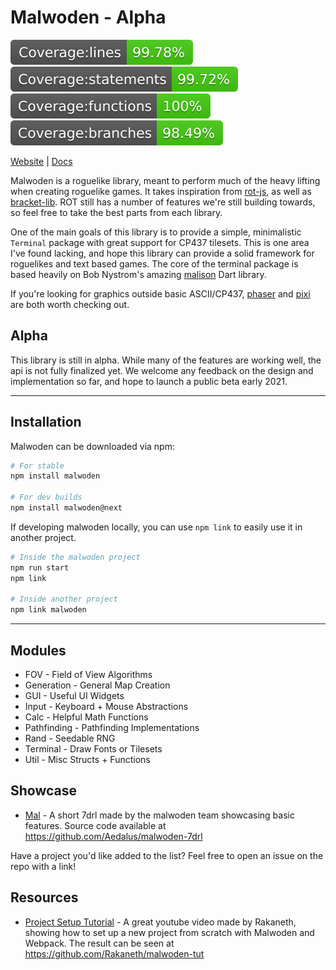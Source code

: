 # Malwoden - Alpha

![alt text](./coverage/badge-lines.svg)
![alt text](./coverage/badge-statements.svg)
![alt text](./coverage/badge-functions.svg)
![alt text](./coverage/badge-branches.svg)

[Website](https://malwoden.com) | [Docs](https://docs.malwoden.com)

Malwoden is a roguelike library, meant to perform much of the heavy lifting when creating roguelike games. It takes inspiration from [rot-js](https://ondras.github.io/rot.js/hp), as well as [bracket-lib](https://github.com/thebracket/bracket-lib). ROT still has a number of features we're still building towards, so feel free to take the best parts from each library.

One of the main goals of this library is to provide a simple, minimalistic `Terminal` package with great support for CP437 tilesets.
This is one area I've found lacking, and hope this library can provide a solid framework for roguelikes and text based games.
The core of the terminal package is based heavily on Bob Nystrom's amazing [malison](https://github.com/munificent/malison) Dart library.

If you're looking for graphics outside basic ASCII/CP437, [phaser](https://phaser.io/) and [pixi](https://www.pixijs.com/) are both worth checking out.

## Alpha

This library is still in alpha. While many of the features are working well, the api is not fully finalized yet. We welcome any feedback on the design and implementation so far, and hope to launch a public beta early 2021.

---

## Installation

Malwoden can be downloaded via npm:

```sh
# For stable
npm install malwoden

# For dev builds
npm install malwoden@next
```

If developing malwoden locally, you can use `npm link` to easily use it in another project.

```sh
# Inside the malwoden project
npm run start
npm link

# Inside another project
npm link malwoden
```

---

## Modules

- FOV - Field of View Algorithms
- Generation - General Map Creation
- GUI - Useful UI Widgets
- Input - Keyboard + Mouse Abstractions
- Calc - Helpful Math Functions
- Pathfinding - Pathfinding Implementations
- Rand - Seedable RNG
- Terminal - Draw Fonts or Tilesets
- Util - Misc Structs + Functions


## Showcase

- [Mal](https://aedalus.itch.io/malwoden-7drl) - A short 7drl made by the malwoden team showcasing basic features. Source code available at https://github.com/Aedalus/malwoden-7drl

Have a project you'd like added to the list? Feel free to open an issue on the repo with a link!

## Resources

- [Project Setup Tutorial](https://www.youtube.com/watch?v=bN2bI7AlxG0) - A great youtube video made by Rakaneth, showing how to set up a new project from scratch with Malwoden and Webpack. The result can be seen at https://github.com/Rakaneth/malwoden-tut